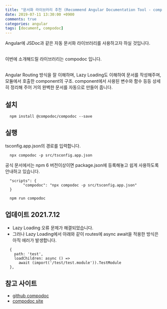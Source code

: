 ```yaml
---
title: "문서화 라이브러리 추천 (Recommend Angular Documentation Tool - compodoc)"
date: 2019-07-11 13:30:00 +0900
comments: true
categories: angular
tags: [document, compodoc]
---
```




Angular에 JSDoc과 같은 자동 문서화 라이브러리를 사용하고자 하실 것입니다.<br><br>

이번에 소개해드릴 라이브러리는 compodoc 입니다.<br><br>

Angular Routing 방식을 잘 이해하며, Lazy Loading도 이해하여 문서를 작성해주며, 모듈에서 호출한 component의 구조. component에서 사용된 변수와 함수 등등 상세히 정리해 주어 거의 완벽한 문서를 자동으로 만들어 줍니다.<br>



## 설치

      npm install @compodoc/compodoc --save

## 실행
tsconfig.app.json의 경로를 입력합니다.

      npx compodoc -p src/tsconfig.app.json


공식 문서에서는 npm 6 버전이상이면 package.json에 등록해놓고 쉽게 사용하도록 안내하고 있습니다.

      "scripts": {
            "compodoc": "npx compodoc -p src/tsconfig.app.json"
      }

      npm run compodoc


## 업데이트 2021.7.12
- Lazy Loading 오류 문제가 해결되었습니다.
- 그러나 Lazy Loading에서  아래와 같이 routes에 async await을 적용한 방식은 아직 에러가 발생합니다.
```tsx
  {
    path: 'test',
    loadChildren: async () =>
      await (import('/test/test.module')).TestModule
  },
```

## 참고 사이트
- [github compodoc](https://github.com/compodoc/compodoc)
- [compodoc site](https://compodoc.app/guides/getting-started.html)